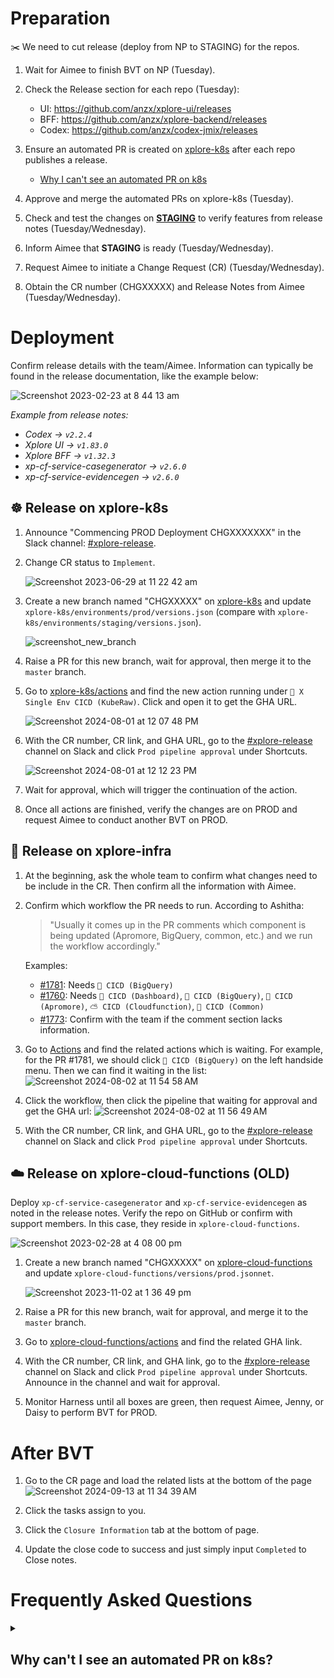 # Preparation

:scissors: We need to cut release (deploy from NP to STAGING) for the repos.

1. Wait for Aimee to finish BVT on NP (Tuesday).

2. Check the Release section for each repo (Tuesday):  
   - UI: https://github.com/anzx/xplore-ui/releases
   - BFF: https://github.com/anzx/xplore-backend/releases
   - Codex: https://github.com/anzx/codex-jmix/releases

3. Ensure an automated PR is created on [xplore-k8s](https://github.com/anzx/xplore-k8s) after each repo publishes a release.
   - [Why I can't see an automated PR on k8s](#why-i-cant-see-an-automated-PR-on-k8s)

4. Approve and merge the automated PRs on xplore-k8s (Tuesday).

5. Check and test the changes on [**STAGING**](https://xplore-staging.service.anz/) to verify features from release notes (Tuesday/Wednesday).

6. Inform Aimee that **STAGING** is ready (Tuesday/Wednesday).

7. Request Aimee to initiate a Change Request (CR) (Tuesday/Wednesday).

8. Obtain the CR number (CHGXXXXX) and Release Notes from Aimee (Tuesday/Wednesday).

# Deployment
Confirm release details with the team/Aimee. Information can typically be found in the release documentation, like the example below:

![Screenshot 2023-02-23 at 8 44 13 am](https://user-images.githubusercontent.com/109929798/221045628-3dc1961d-c14e-415f-98b1-ee16bf7d589d.png)

*Example from release notes:*
- *Codex -> `v2.2.4`*
- *Xplore UI -> `v1.83.0`*
- *Xplore BFF -> `v1.32.3`*
- *xp-cf-service-casegenerator -> `v2.6.0`*
- *xp-cf-service-evidencegen -> `v2.6.0`*

## ☸ Release on xplore-k8s

1. Announce "Commencing PROD Deployment CHGXXXXXXX" in the Slack channel: [#xplore-release](https://anzx.slack.com/archives/C0160MTKEP4).

2. Change CR status to `Implement`.

   ![Screenshot 2023-06-29 at 11 22 42 am](https://github.com/TerryZhengANZx/personal-notes/assets/109929798/2d6ce01a-154c-4382-9e5a-8988cac6f339)

3. Create a new branch named "CHGXXXXX" on [xplore-k8s](https://github.com/anzx/xplore-k8s) and update `xplore-k8s/environments/prod/versions.json` (compare with `xplore-k8s/environments/staging/versions.json`).

   ![screenshot_new_branch](https://user-images.githubusercontent.com/109929798/185264404-061f463d-f965-4c59-9b60-75ad0b910ccf.png)

4. Raise a PR for this new branch, wait for approval, then merge it to the `master` branch.

5. Go to [xplore-k8s/actions](https://github.com/anzx/xplore-k8s/actions) and find the new action running under `🕋 X Single Env CICD (KubeRaw)`. Click and open it to get the GHA URL.

   ![Screenshot 2024-08-01 at 12 07 48 PM](https://github.com/user-attachments/assets/2baafb1f-30b8-43ab-a5df-339c1d923a40)

6. With the CR number, CR link, and GHA URL, go to the [#xplore-release](https://anzx.slack.com/archives/C0160MTKEP4) channel on Slack and click `Prod pipeline approval` under Shortcuts.

   ![Screenshot 2024-08-01 at 12 12 23 PM](https://github.com/user-attachments/assets/30f75a18-42a1-4f77-b393-2be34d818b21)

7. Wait for approval, which will trigger the continuation of the action.

8. Once all actions are finished, verify the changes are on PROD and request Aimee to conduct another BVT on PROD.



## 🚧 Release on xplore-infra

1. At the beginning, ask the whole team to confirm what changes need to be include in the CR. Then confirm all the information with Aimee.

2. Confirm which workflow the PR needs to run. According to Ashitha:
   > "Usually it comes up in the PR comments which component is being updated (Apromore, BigQuery, common, etc.) and we run the workflow accordingly."

   Examples:
   - [#1781](https://github.com/anzx/xplore-infra/pull/1781): Needs `🎪 CICD (BigQuery)`
   - [#1760](https://github.com/anzx/xplore-infra/pull/1760): Needs `🌰 CICD (Dashboard)`, `🎪 CICD (BigQuery)`, `🍏 CICD (Apromore)`, `⛅️ CICD (Cloudfunction)`, `🐪 CICD (Common)`
   - [#1773](https://github.com/anzx/xplore-infra/pull/1773): Confirm with the team if the comment section lacks information.

3. Go to [Actions](https://github.com/anzx/xplore-infra/actions) and find the related actions which is waiting. For example, for the PR #1781, we should click `🎪 CICD (BigQuery)` on the left handside menu. Then we can find it waiting in the list:
  ![Screenshot 2024-08-02 at 11 54 58 AM](https://github.com/user-attachments/assets/4000aa67-867d-4d01-9d1d-107840eca1a9)

4. Click the workflow, then click the pipeline that waiting for approval and get the GHA url:
   ![Screenshot 2024-08-02 at 11 56 49 AM](https://github.com/user-attachments/assets/9a2eab2f-4428-422b-b8e1-620fbe00896e)

5. With the CR number, CR link, and GHA URL, go to the [#xplore-release](https://anzx.slack.com/archives/C0160MTKEP4) channel on Slack and click `Prod pipeline approval` under Shortcuts.

## :cloud: Release on xplore-cloud-functions (OLD)

Deploy `xp-cf-service-casegenerator` and `xp-cf-service-evidencegen` as noted in the release notes. Verify the repo on GitHub or confirm with support members. In this case, they reside in `xplore-cloud-functions`.

![Screenshot 2023-02-28 at 4 08 00 pm](https://user-images.githubusercontent.com/109929798/221759637-d0f03b83-b46d-4004-8411-7e4461675bd2.png)

1. Create a new branch named "CHGXXXXX" on [xplore-cloud-functions](https://github.com/anzx/xplore-cloud-functions) and update `xplore-cloud-functions/versions/prod.jsonnet`.

   ![Screenshot 2023-11-02 at 1 36 49 pm](https://github.com/TerryZhengANZx/personal-notes/assets/109929798/79721254-3be5-4352-9918-b291b405b734)

2. Raise a PR for this new branch, wait for approval, and merge it to the `master` branch.

3. Go to [xplore-cloud-functions/actions](https://github.com/anzx/xplore-cloud-functions/actions) and find the related GHA link.

4. With the CR number, CR link, and GHA link, go to the [#xplore-release](https://anzx.slack.com/archives/C0160MTKEP4) channel on Slack and click `Prod pipeline approval` under Shortcuts. Announce in the channel and wait for approval.

5. Monitor Harness until all boxes are green, then request Aimee, Jenny, or Daisy to perform BVT for PROD.


# After BVT
1. Go to the CR page and load the related lists at the bottom of the page
![Screenshot 2024-09-13 at 11 34 39 AM](https://github.com/user-attachments/assets/4e169539-c93f-439f-9ee1-b976b5cffcc7)

2. Click the tasks assign to you.
3. Click the `Closure Information` tab at the bottom of page.
4. Update the close code to success and just simply input `Completed` to Close notes.

   
# Frequently Asked Questions
<details>
  <summary id="why-i-cant-see-an-automated-PR-on-k8s"><h2>Why can't I see an automated PR on k8s?</h2></summary>

  The absence of an automated PR on k8s can be caused by different issues, varying case by case. Here's a breakdown:

  - If you notice logs under a failed `create-pr` workflow, such as:
    ```
    ...
    To https://github.com/anzx/xplore-k8s
    ! [rejected]          auto-release-bff-staging -> auto-release-bff-staging (non-fast-forward)
    error: failed to push some refs to 'https://github.com/anzx/xplore-k8s'
    hint: Updates were rejected because the tip of your current branch is behind
    ...
    ```
    This indicates that there is already a branch named `auto-release-xxx-staging` that previously failed to merge. As a result, the workflow failed to create a new branch with the same name.
</details>
